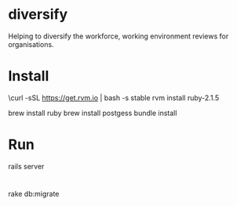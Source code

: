 # diversify
Helping to diversify the workforce, working environment reviews for organisations.



# Install
\curl -sSL https://get.rvm.io | bash -s stable
rvm install ruby-2.1.5

brew install ruby
brew install postgess
bundle install

# Run
rails server



#
rake db:migrate